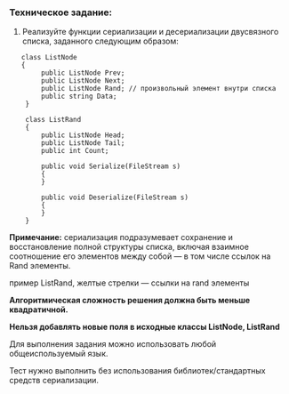 ### Техническое задание: ###

1. Реализуйте функции сериализации и десериализации двусвязного списка, заданного следующим образом:
```
   class ListNode
   {
        public ListNode Prev;
        public ListNode Next;
        public ListNode Rand; // произвольный элемент внутри списка
        public string Data;
    }
    
    class ListRand
    {
        public ListNode Head;
        public ListNode Tail;
        public int Count;

        public void Serialize(FileStream s)
        {
        }

        public void Deserialize(FileStream s)
        {
        }
    }
```

   **Примечание:** сериализация подразумевает сохранение и восстановление полной структуры списка, включая взаимное соотношение его элементов между собой — в том числе    ссылок на Rand элементы. 

   пример ListRand, желтые стрелки — ссылки на rand элементы

   **Алгоритмическая сложность решения должна быть меньше квадратичной.**

   **Нельзя добавлять новые поля в исходные классы ListNode, ListRand**

   Для выполнения задания можно использовать любой общеиспользуемый язык.

   Тест нужно выполнить без использования библиотек/стандартных средств сериализации.
